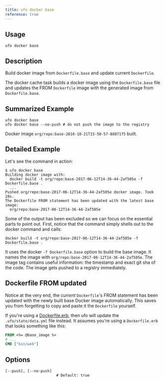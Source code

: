 ```yaml
---
title: ufo docker base
reference: true
---
```


## Usage

    ufo docker base

## Description

Build docker image from `Dockerfile.base` and update current `Dockerfile`.

The docker cache task builds a docker image using the `Dockerfile.base` file and
updates the FROM `Dockerfile` image with the generated image from `Dockerfile.base`.

## Summarized Example

    ufo docker base
    ufo docker base --no-push # do not push the image to the registry

Docker image `org/repo:base-2016-10-21T15-50-57-88071f5` built.

## Detailed Example

Let's see the command in action:

    $ ufo docker base
    Building docker image with:
      docker build -t org/repo:base-2017-06-12T14-36-44-2af505e -f Dockerfile.base .
      ...
    Pushed org/repo:base-2017-06-12T14-36-44-2af505e docker image. Took 28s.
    The Dockerfile FROM statement has been updated with the latest base image:
      org/repo:base-2017-06-12T14-36-44-2af505e

Some of the output has been excluded so we can focus on the essential parts to point out. First, notice that the command simply shells out to the docker command and calls:

    docker build -t org/repo:base-2017-06-12T14-36-44-2af505e -f Dockerfile.base .

It uses the docker `-f Dockerfile.base` option to build the base image.  It names the image with `org/repo:base-2017-06-12T14-36-44-2af505e`.  The image tag contains useful information: the timestamp and exact git sha of the code.  The image gets pushed to a registry immediately.

## Dockerfile FROM updated

Notice at the very end, the *current* `Dockerfile`'s FROM statement has been updated with the newly built base Docker image automatically.  This saves you from forgetting to copy and paste it the `Dockerfile` yourself.

If you're using a [Dockerfile.erb](https://ufoships.com/docs/extras/dockerfile-erb/), then ufo will update the `.ufo/state/data.yml` file instead.  It assumes you're using a `Dockerfile.erb` that looks something like this:

```Dockerfile
FROM <%= @base_image %>
# ...
CMD ["bin/web"]
```


## Options

```
[--push], [--no-push]  
                       # Default: true
```

